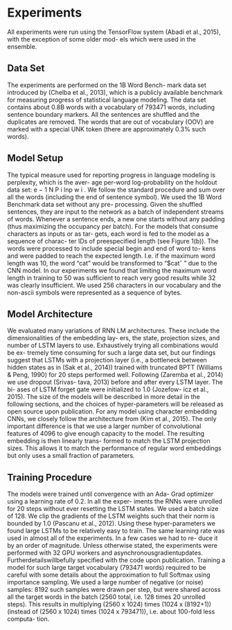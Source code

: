 # Experiments
All experiments were run using the TensorFlow system
(Abadi et al., 2015), with the exception of some older mod-
els which were used in the ensemble.
## Data Set
The experiments are performed on the 1B Word Bench-
mark data set introduced by (Chelba et al., 2013), which is
a publicly available benchmark for measuring progress of
statistical language modeling. The data set contains about
0.8B words with a vocabulary of 793471 words, including
sentence boundary markers. All the sentences are shuffled
and the duplicates are removed. The words that are out of
vocabulary (OOV) are marked with a special UNK token
(there are approximately 0.3% such words).
## Model Setup
The typical measure used for reporting progress in
language modeling is perplexity, which is the aver-
age per-word log-probability on the holdout data set:
e −
1
N
P
i
lnp w i . We follow the standard procedure and sum
over all the words (including the end of sentence symbol).
We used the 1B Word Benchmark data set without any pre-
processing. Given the shuffled sentences, they are input to
the network as a batch of independent streams of words.
Whenever a sentence ends, a new one starts without any
padding (thus maximizing the occupancy per batch).
For the models that consume characters as inputs or as tar-
gets, each word is fed to the model as a sequence of charac-
ter IDs of preespecified length (see Figure 1(b)). The words
were processed to include special begin and end of word to-
kens and were padded to reach the expected length. I.e. if
the maximum word length was 10, the word “cat” would
be transformed to “$catˆ ” due to the CNN model.
In our experiments we found that limiting the maximum
word length in training to 50 was sufficient to reach very
good results while 32 was clearly insufficient. We used
256 characters in our vocabulary and the non-ascii symbols
were represented as a sequence of bytes.
## Model Architecture
We evaluated many variations of RNN LM architectures.
These include the dimensionalities of the embedding lay-
ers, the state, projection sizes, and number of LSTM layers
to use. Exhaustively trying all combinations would be ex-
tremely time consuming for such a large data set, but our
findings suggest that LSTMs with a projection layer (i.e.,
a bottleneck between hidden states as in (Sak et al., 2014))
trained with truncated BPTT (Williams & Peng, 1990) for
20 steps performed well.
Following (Zaremba et al., 2014) we use dropout (Srivas-
tava, 2013) before and after every LSTM layer. The bi-
ases of LSTM forget gate were initialized to 1.0 (Jozefow-
icz et al., 2015). The size of the models will be described
in more detail in the following sections, and the choices
of hyper-parameters will be released as open source upon
publication.
For any model using character embedding CNNs, we
closely follow the architecture from (Kim et al., 2015). The
only important difference is that we use a larger number of
convolutional features of 4096 to give enough capacity to
the model. The resulting embedding is then linearly trans-
formed to match the LSTM projection sizes. This allows it
to match the performance of regular word embeddings but
only uses a small fraction of parameters.
## Training Procedure
The models were trained until convergence with an Ada-
Grad optimizer using a learning rate of 0.2. In all the exper-
iments the RNNs were unrolled for 20 steps without ever
resetting the LSTM states. We used a batch size of 128.
We clip the gradients of the LSTM weights such that their
norm is bounded by 1.0 (Pascanu et al., 2012).
Using these hyper-parameters we found large LSTMs to be
relatively easy to train. The same learning rate was used in
almost all of the experiments. In a few cases we had to re-
duce it by an order of magnitude. Unless otherwise stated,
the experiments were performed with 32 GPU workers and
asynchronousgradientupdates. Furtherdetailswillbefully
specified with the code upon publication.
Training a model for such large target vocabulary (793471
words) required to be careful with some details about the
approximation to full Softmax using importance sampling.
We used a large number of negative (or noise) samples:
8192 such samples were drawn per step, but were shared
across all the target words in the batch (2560 total, i.e. 128
times 20 unrolled steps). This results in multiplying (2560
x 1024) times (1024 x (8192+1)) (instead of (2560 x 1024)
times (1024 x 793471)), i.e. about 100-fold less computa-
tion.
